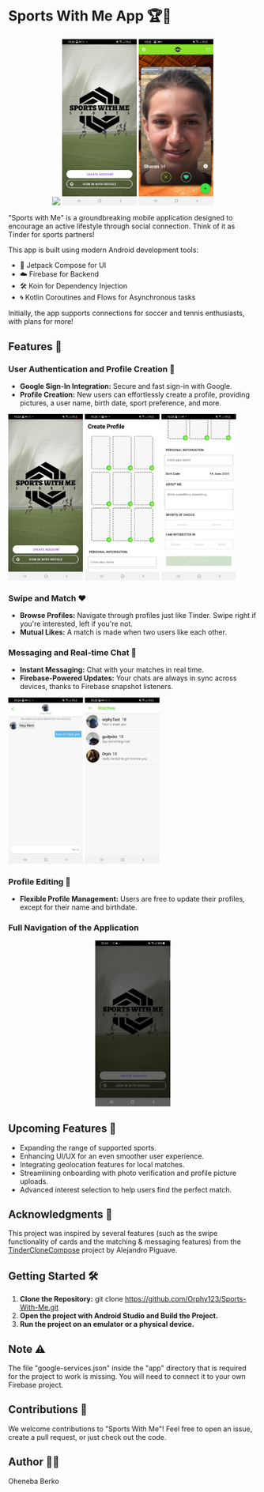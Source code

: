 # Sports With Me App 🏆🤝

<p align="center">
  <img src="https://github.com/Orphy123/Sports-With-Me/blob/main/images/gif1.gif" width="30%" />
  <img src="https://github.com/Orphy123/Sports-With-Me/blob/main/images/p7.jpeg" width="30%" />
  <img src="https://github.com/Orphy123/Sports-With-Me/blob/main/images/p10.jpeg" width="30%" />
</p>


"Sports with Me" is a groundbreaking mobile application designed to encourage an active lifestyle through social connection. Think of it as Tinder for sports partners!

This app is built using modern Android development tools:
- 🎨 Jetpack Compose for UI
- ☁️ Firebase for Backend
- 🛠 Koin for Dependency Injection
- 🌀 Kotlin Coroutines and Flows for Asynchronous tasks

Initially, the app supports connections for soccer and tennis enthusiasts, with plans for more!

## Features 🚀

### User Authentication and Profile Creation 🔑
- **Google Sign-In Integration:** Secure and fast sign-in with Google.
- **Profile Creation:** New users can effortlessly create a profile, providing pictures, a user name, birth date, sport preference, and more.

<p float="left">
  <img src="https://github.com/Orphy123/Sports-With-Me/blob/main/images/p7.jpeg" width="30%" />
  <img src="https://github.com/Orphy123/Sports-With-Me/blob/main/images/p4.jpeg" width="30%" /> 
  <img src="https://github.com/Orphy123/Sports-With-Me/blob/main/images/p3.jpeg" width="30%" /> 
</p>

### Swipe and Match ❤️
- **Browse Profiles:** Navigate through profiles just like Tinder. Swipe right if you're interested, left if you're not.
- **Mutual Likes:** A match is made when two users like each other.

### Messaging and Real-time Chat 💬
- **Instant Messaging:** Chat with your matches in real time.
- **Firebase-Powered Updates:** Your chats are always in sync across devices, thanks to Firebase snapshot listeners.

<p float="center">
  <img src="https://github.com/Orphy123/Sports-With-Me/blob/main/images/p5.jpeg" width="30%"  />
  <img src="https://github.com/Orphy123/Sports-With-Me/blob/main/images/p6.jpeg" width="30%"  />
  
</p>

### Profile Editing 🎨
- **Flexible Profile Management:** Users are free to update their profiles, except for their name and birthdate.


### Full Navigation of the Application 

<p align="center">
  
  <img src="https://github.com/Orphy123/Sports-With-Me/blob/main/images/gif2Full.gif" width="30%" />
  
</p>


## Upcoming Features 🔮
- Expanding the range of supported sports.
- Enhancing UI/UX for an even smoother user experience.
- Integrating geolocation features for local matches.
- Streamlining onboarding with photo verification and profile picture uploads.
- Advanced interest selection to help users find the perfect match.

## Acknowledgments 🙌
This project was inspired by several features (such as the swipe functionality of cards and the matching & messaging features) from the [TinderCloneCompose](https://github.com/alejandro-piguave/TinderCloneCompose) project by Alejandro Piguave.

## Getting Started 🛠
1. **Clone the Repository:** 
git clone https://github.com/Orphy123/Sports-With-Me.git
2. **Open the project with Android Studio and Build the Project.**
3. **Run the project on an emulator or a physical device.**

## Note ⚠️
The file "google-services.json" inside the "app" directory that is required for the project to work is missing. You will need to connect it to your own Firebase project.

## Contributions 🤝
We welcome contributions to "Sports With Me"! Feel free to open an issue, create a pull request, or just check out the code.

## Author 👨‍💻
Oheneba Berko
